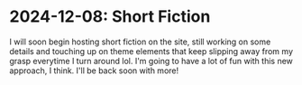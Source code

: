 # 2024-12-08: Short Fiction

I will soon begin hosting short fiction on the site, still working on some details and touching up on theme elements that keep slipping away from my grasp everytime I turn around lol. I'm going to have a lot of fun with this new approach, I think. I'll be back soon with more!

